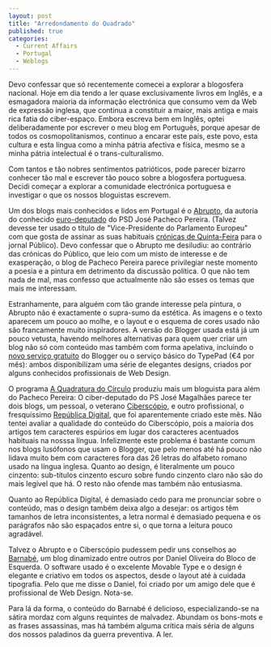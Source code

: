 ```yaml
---
layout: post
title: "Arredondamento do Quadrado"
published: true
categories:
  - Current Affairs
  - Portugal
  - Weblogs
---
```

<p>Devo confessar que só recentemente comecei a explorar a blogosfera nacional. Hoje em dia tendo a ler quase exclusivamente livros em Inglês, e a esmagadora maioria da informação electrónica que consumo vem da Web de expressão inglesa, que continua a constituir a maior, mais antiga e mais rica fatia do ciber-espaço. Embora escreva bem em Inglês, optei deliberadamente por escrever o meu blog em Português, porque apesar de todos os cosmopolitanismos, continuo a encarar este país, este povo, esta cultura e esta língua como a minha pátria afectiva e física, mesmo se a minha pátria intelectual é o trans-culturalismo.</p>
<p>Com tantos e tão nobres sentimentos patrióticos, pode parecer bizarro conhecer tão mal e escrever tão pouco sobre a blogosfera portuguesa. Decidi começar a explorar a comunidade electrónica portuguesa e  investigar o que os nossos bloguistas escrevem.</p>
<p>Um dos blogs mais conhecidos e lidos em Portugal é o <a href="http://abrupto.blogspot.com/">Abrupto</a>, da autoria do conhecido <a href="http://www.europarliament.net/server.php?p=7&id=483">euro-deputado</a> do PSD José Pacheco Pereira. (Talvez devesse ter usado o título de "Vice-Presidente do Parlamento Europeu" com que gosta de assinar as suas habituais <a href="http://www.google.com/search?q=EspacoPublico+por.jos%C3%A9.pacheco.pereira+quinta-feira+site%3Apublico.pt&sourceid=mozilla-search&start=0&start=0&ie=utf-8&oe=utf-8">crónicas de Quinta-Feira</a> para o jornal Público). Devo confessar que o Abrupto me desiludiu: ao contrário das crónicas do Público, que leio com um misto de interesse e de exasperação, o blog de Pacheco Pereira parece privilegiar neste momento a poesia e a pintura em detrimento da discussão política. O que não tem nada de mal, mas confesso que actualmente não são esses os temas que mais me interessam. 
</p><p>
Estranhamente, para alguém com tão grande interesse pela pintura, o Abrupto não é exactamente o supra-sumo da estética. As imagens e o texto aparecem um pouco ao molhe, e o layout e o esquema de cores usado não são francamente muito inspiradores. A versão do Blogger usada está já um pouco vetusta, havendo melhores alternativas para quem quer criar um blog não só com conteúdo mas também com forma apelativa, incluindo o <a href="http://www.blogger.com/knowledge/2004/05/great-blogger-relaunch.pyra">novo serviço gratuito</a> do Blogger ou o serviço básico do TypePad (€4 por mês): ambos disponibilizam uma série de elegantes designs, criados por alguns conhecidos profissionais de Web Design.</p>
<p>
O programa <a href="http://quadraturadocirculo.blogs.sapo.pt/">A Quadratura do Círculo</a> produziu mais um bloguista para além do Pacheco Pereira: O ciber-deputado do PS José Magalhães parece ter dois blogs, um pessoal, o veterano <a href="http://ciberscopio.blogspot.com/">Ciberscópio</a>, e outro profissional, o fresquíssimo <a href="http://blogs.parlamento.pt/republicadigital/">República Digital</a>, que foi aparentemente criado este mês. Não tentei avaliar a qualidade do conteúdo do Ciberscópio, pois a maioria dos artigos tem caracteres espúrios em lugar dos caracteres acentuados habituais na nosssa língua. Infelizmente este problema é bastante comum nos blogs lusófonos que usam o Blogger, que pelo menos até há pouco não lidava muito bem com caracteres fora das 26 letras do alfabeto romano usado na língua inglesa. Quanto ao design, é literalmente um pouco cinzento: sub-títulos cinzento escuro sobre fundo cinzento claro não são do mais legível que há. O resto não ofende mas também não entusiasma.
</p><p>
Quanto ao República Digital, é demasiado cedo para me pronunciar sobre o conteúdo, mas o design também deixa algo a desejar: os artigos têm tamanhos de letra inconsistentes, a letra normal é demasiado pequena e os parágrafos não são espaçados entre si, o que torna a leitura pouco agradável.<p>
<p>Talvez o Abrupto e o Ciberscópio pudessem pedir uns conselhos ao <a href="http://barnabe.weblog.com.pt/">Barnabé</a>, um blog dinamizado entre outros por Daniel Oliveira do Bloco de Esquerda. O software usado é o excelente Movable Type e o design é elegante e criativo em todos os aspectos, desde o layout até à cuidada tipografia. Pelo que me disse o Daniel, foi criado por um amigo dele que é profissional de Web Design. Nota-se.</p>
<p>Para lá da forma, o conteúdo do Barnabé é delicioso, especializando-se na sátira mordaz com alguns requintes de malvadez. Abundam os bons-mots e as frases assassinas, mas há também alguma crítica mais séria de alguns dos nossos paladinos da guerra preventiva. A ler.</p>

